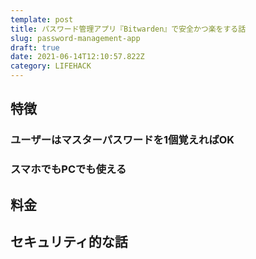 ```yaml
---
template: post
title: パスワード管理アプリ『Bitwarden』で安全かつ楽をする話
slug: password-management-app
draft: true
date: 2021-06-14T12:10:57.822Z
category: LIFEHACK
---
```

## 特徴  

### ユーザーはマスターパスワードを1個覚えればOK  

### スマホでもPCでも使える  

## 料金  

## セキュリティ的な話  

## 